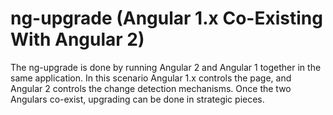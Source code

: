 # ng-upgrade (Angular 1.x Co-Existing With Angular 2)

The ng-upgrade is done by running Angular 2 and Angular 1 together in the same
application.  In this scenario Angular 1.x controls the page, and Angular 2
controls the change detection mechanisms.  Once the two Angulars co-exist,
upgrading can be done in strategic pieces.
